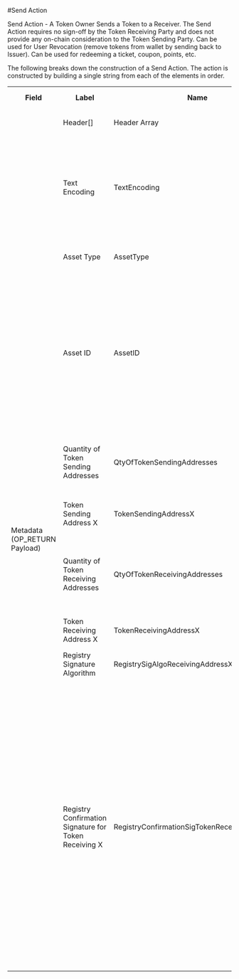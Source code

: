 
#Send Action

Send Action -  A Token Owner Sends a Token to a Receiver. The Send Action requires no sign-off by the Token Receiving Party and does not provide any on-chain consideration to the Token Sending Party.  Can be used for User Revocation (remove tokens from wallet by sending back to Issuer).  Can be used for redeeming a ticket, coupon, points, etc.

The following breaks down the construction of a Send Action. The action is constructed by building a single string from each of the elements in order.

<div class="ritz grid-container" dir="ltr">
    <table class="waffle" cellspacing="0" cellpadding="0" table-layout=fixed width=100%>
         <tr style='height:19px;'>
            <th style="width:6%" class="s0">Field</th>
               <th style="width:9%" class="s1">Label</th>
            <th style="width:9%" class="s1">Name</th>
            <th style="width:2%" class="s1">Bytes</th>
            <th style="width:29%" class="s1">Example Values</th>
            <th style="width:26%" class="s1">Comments</th>
            <th style="width:5%" class="s1">Data Type</th>
            <th style="width:14%" class="s2">Amendment Restrictions</th>
        </tr>
        <tr>
            <td class="s5" rowspan="10">Metadata (OP_RETURN Payload)</td>
            <td class="t6">Header[]</td>
            <td class="t6">Header Array</td>
            <td class="t6">-</td>
            <td class="t6">-</td>
            <td class="t6">Common header data for all messages</td>
            <td class="t6">Header</td>
            <td class="t7"></td>
        </tr>
                <tr>
            <td class="t10">Text Encoding</td>
            <td class="t10">TextEncoding</td>
            <td class="t10">1</td>
            <td class="t10" style="word-break:break-all">0</td>
            <td class="t10"> 0 = ASCII, 1 = UTF-8, 2 = UTF-16, 3 = Unicode.  Encoding applies to all 'text' data types. All 'string' types will always be encoded with ASCII.  Where string is selected, all fields will be ASCII.</td>
            <td class="t10">uint8</td>
            <td class="t11">Can be changed by Issuer or Operator at their discretion.</td>
        </tr>                <tr>
            <td class="t10">Asset Type</td>
            <td class="t10">AssetType</td>
            <td class="t10">3</td>
            <td class="t10" style="word-break:break-all">SHC</td>
            <td class="t10">eg. Share, Bond, Ticket. All characters must be capitalised.</td>
            <td class="t10">string</td>
            <td class="t11"></td>
        </tr>                <tr>
            <td class="t10">Asset ID</td>
            <td class="t10">AssetID</td>
            <td class="t10">32</td>
            <td class="t10" style="word-break:break-all">apm2qsznhks23z8d83u41s8019hyri3i</td>
            <td class="t10">Randomly generated base58 string.  Each Asset ID should be unique.  However, a Asset ID is always linked to a Contract that is identified by the public address of the Contract wallet. The Asset Type can be the leading bytes - a convention - to make it easy to identify that it is a token by humans.</td>
            <td class="t10">string</td>
            <td class="t11"></td>
        </tr>                <tr>
            <td class="t10">Quantity of Token Sending Addresses</td>
            <td class="t10">QtyOfTokenSendingAddresses</td>
            <td class="t10">1</td>
            <td class="t10" style="word-break:break-all">2</td>
            <td class="t10">Number inputs sending tokens. Number equates to the number of inputs starting with index 0. 1-255, 0 is not valid.</td>
            <td class="t10">uint8</td>
            <td class="t11"></td>
        </tr>                <tr>
            <td class="t10">Token Sending Address X</td>
            <td class="t10">TokenSendingAddressX</td>
            <td class="t10">8</td>
            <td class="t10" style="word-break:break-all">100</td>
            <td class="t10">Value of tokens to be spent from the address at Input Index X</td>
            <td class="t10">uint64</td>
            <td class="t11"></td>
        </tr>                <tr>
            <td class="t10">Quantity of Token Receiving Addresses</td>
            <td class="t10">QtyOfTokenReceivingAddresses</td>
            <td class="t10">1</td>
            <td class="t10" style="word-break:break-all">1</td>
            <td class="t10">Number outputs receiving tokens. Number equates to the number of outputs starting with index 1 (Contract Address is Index 0). 1-255. 0 is not valid.</td>
            <td class="t10">uint8</td>
            <td class="t11"></td>
        </tr>                <tr>
            <td class="t10">Token Receiving Address X</td>
            <td class="t10">TokenReceivingAddressX</td>
            <td class="t10">8</td>
            <td class="t10" style="word-break:break-all">100</td>
            <td class="t10">Value of tokens to be received by the address at OutputX</td>
            <td class="t10">uint64</td>
            <td class="t11"></td>
        </tr>                <tr>
            <td class="t10">Registry Signature Algorithm</td>
            <td class="t10">RegistrySigAlgoReceivingAddressX</td>
            <td class="t10">1</td>
            <td class="t10" style="word-break:break-all">1</td>
            <td class="t10">0 = No Registry-signed Message, 1 = ECDSA+secp256k1</td>
            <td class="t10">uint8</td>
            <td class="t11"></td>
        </tr>                <tr>
            <td class="t10">Registry Confirmation Signature for Token Receiving X</td>
            <td class="t10">RegistryConfirmationSigTokenReceivingAddressX</td>
            <td class="t10">0</td>
            <td class="t10" style="word-break:break-all">IEwzJB23sFryKMzx5MfBwnt1GMUKNTQnqF8WhsSD1wwtKKg7BoA/5GLeu5Unwar7ZhtR18tdzuIfdXDtU+zMHL8=</td>
            <td class="t10">Length 0-255 bytes. IF restricted to a registry (whitelist) or has transfer restrictions (age, location, investor status): ECDSA+secp256k1 (or the like) signed message provided by an approved/trusted registry through an API signature of [Contract Address + Asset Code + Public Address + Blockhash of the Latest Block + Block Height + Confirmed/Rejected Bool]. If no transfer restrictions(trade restriction/age restriction fields in the Asset Type payload. or restricted to a whitelist by the Contract Auth Flags, it is a NULL field.</td>
            <td class="t10">nvarchar8</td>
            <td class="t11"></td>
        </tr>
    </table>
</div>